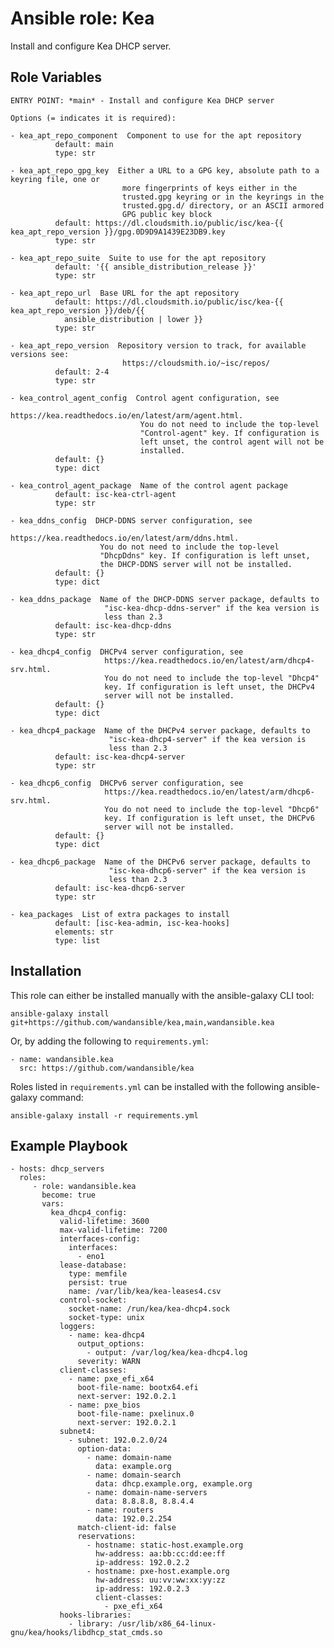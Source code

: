 Ansible role: Kea
=================

Install and configure Kea DHCP server.

Role Variables
--------------

```
ENTRY POINT: *main* - Install and configure Kea DHCP server

Options (= indicates it is required):

- kea_apt_repo_component  Component to use for the apt repository
          default: main
          type: str

- kea_apt_repo_gpg_key  Either a URL to a GPG key, absolute path to a keyring file, one or
                         more fingerprints of keys either in the
                         trusted.gpg keyring or in the keyrings in the
                         trusted.gpg.d/ directory, or an ASCII armored
                         GPG public key block
          default: https://dl.cloudsmith.io/public/isc/kea-{{ kea_apt_repo_version }}/gpg.0D9D9A1439E23DB9.key
          type: str

- kea_apt_repo_suite  Suite to use for the apt repository
          default: '{{ ansible_distribution_release }}'
          type: str

- kea_apt_repo_url  Base URL for the apt repository
          default: https://dl.cloudsmith.io/public/isc/kea-{{ kea_apt_repo_version }}/deb/{{
            ansible_distribution | lower }}
          type: str

- kea_apt_repo_version  Repository version to track, for available versions see:
                         https://cloudsmith.io/~isc/repos/
          default: 2-4
          type: str

- kea_control_agent_config  Control agent configuration, see
                             https://kea.readthedocs.io/en/latest/arm/agent.html.
                             You do not need to include the top-level
                             "Control-agent" key. If configuration is
                             left unset, the control agent will not be
                             installed.
          default: {}
          type: dict

- kea_control_agent_package  Name of the control agent package
          default: isc-kea-ctrl-agent
          type: str

- kea_ddns_config  DHCP-DDNS server configuration, see
                    https://kea.readthedocs.io/en/latest/arm/ddns.html.
                    You do not need to include the top-level
                    "DhcpDdns" key. If configuration is left unset,
                    the DHCP-DDNS server will not be installed.
          default: {}
          type: dict

- kea_ddns_package  Name of the DHCP-DDNS server package, defaults to
                     "isc-kea-dhcp-ddns-server" if the kea version is
                     less than 2.3
          default: isc-kea-dhcp-ddns
          type: str

- kea_dhcp4_config  DHCPv4 server configuration, see
                     https://kea.readthedocs.io/en/latest/arm/dhcp4-srv.html.
                     You do not need to include the top-level "Dhcp4"
                     key. If configuration is left unset, the DHCPv4
                     server will not be installed.
          default: {}
          type: dict

- kea_dhcp4_package  Name of the DHCPv4 server package, defaults to
                      "isc-kea-dhcp4-server" if the kea version is
                      less than 2.3
          default: isc-kea-dhcp4-server
          type: str

- kea_dhcp6_config  DHCPv6 server configuration, see
                     https://kea.readthedocs.io/en/latest/arm/dhcp6-srv.html.
                     You do not need to include the top-level "Dhcp6"
                     key. If configuration is left unset, the DHCPv6
                     server will not be installed.
          default: {}
          type: dict

- kea_dhcp6_package  Name of the DHCPv6 server package, defaults to
                      "isc-kea-dhcp6-server" if the kea version is
                      less than 2.3
          default: isc-kea-dhcp6-server
          type: str

- kea_packages  List of extra packages to install
          default: [isc-kea-admin, isc-kea-hooks]
          elements: str
          type: list
```

Installation
------------

This role can either be installed manually with the ansible-galaxy CLI tool:

    ansible-galaxy install git+https://github.com/wandansible/kea,main,wandansible.kea
     
Or, by adding the following to `requirements.yml`:

    - name: wandansible.kea
      src: https://github.com/wandansible/kea

Roles listed in `requirements.yml` can be installed with the following ansible-galaxy command:

    ansible-galaxy install -r requirements.yml

Example Playbook
----------------

    - hosts: dhcp_servers
      roles:
         - role: wandansible.kea
           become: true
           vars:
             kea_dhcp4_config:
               valid-lifetime: 3600
               max-valid-lifetime: 7200
               interfaces-config:
                 interfaces:
                   - eno1
               lease-database:
                 type: memfile
                 persist: true
                 name: /var/lib/kea/kea-leases4.csv
               control-socket:
                 socket-name: /run/kea/kea-dhcp4.sock
                 socket-type: unix
               loggers:
                 - name: kea-dhcp4
                   output_options:
                     - output: /var/log/kea/kea-dhcp4.log
                   severity: WARN
               client-classes:
                 - name: pxe_efi_x64
                   boot-file-name: bootx64.efi
                   next-server: 192.0.2.1
                 - name: pxe_bios
                   boot-file-name: pxelinux.0
                   next-server: 192.0.2.1
               subnet4:
                 - subnet: 192.0.2.0/24
                   option-data:
                     - name: domain-name
                       data: example.org
                     - name: domain-search
                       data: dhcp.example.org, example.org
                     - name: domain-name-servers
                       data: 8.8.8.8, 8.8.4.4
                     - name: routers
                       data: 192.0.2.254
                   match-client-id: false
                   reservations:
                     - hostname: static-host.example.org
                       hw-address: aa:bb:cc:dd:ee:ff
                       ip-address: 192.0.2.2
                     - hostname: pxe-host.example.org
                       hw-address: uu:vv:ww:xx:yy:zz
                       ip-address: 192.0.2.3
                       client-classes:
                         - pxe_efi_x64
               hooks-libraries:
                 - library: /usr/lib/x86_64-linux-gnu/kea/hooks/libdhcp_stat_cmds.so
